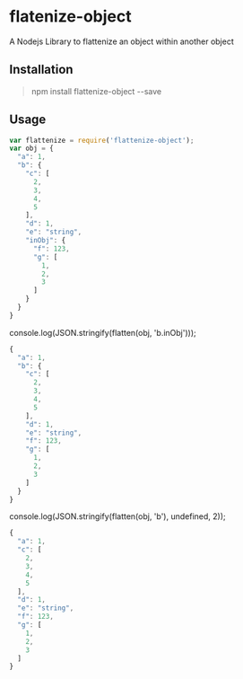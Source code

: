








# flatenize-object

A Nodejs Library to flattenize an object within another object

## Installation
>   npm install flattenize-object --save

## Usage

```javascript
var flattenize = require('flattenize-object');
var obj = {
  "a": 1,
  "b": {
    "c": [
      2,
      3,
      4,
      5
    ],
    "d": 1,
    "e": "string",
    "inObj": {
      "f": 123,
      "g": [
        1,
        2,
        3
      ]
    }
  }
}
```

console.log(JSON.stringify(flatten(obj, 'b.inObj')));
```javascript
{
  "a": 1,
  "b": {
    "c": [
      2,
      3,
      4,
      5
    ],
    "d": 1,
    "e": "string",
    "f": 123,
    "g": [
      1,
      2,
      3
    ]
  }
}


```

console.log(JSON.stringify(flatten(obj, 'b'), undefined, 2));
```javascript
{
  "a": 1,
  "c": [
    2,
    3,
    4,
    5
  ],
  "d": 1,
  "e": "string",
  "f": 123,
  "g": [
    1,
    2,
    3
  ]
}


```


